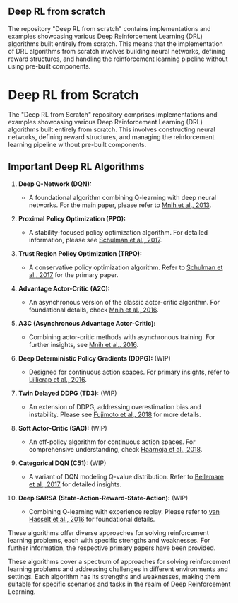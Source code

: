 ## Deep RL from scratch

The repository "Deep RL from scratch" contains implementations and examples showcasing various Deep Reinforcement Learning (DRL) algorithms built entirely from scratch. This means that the implementation of DRL algorithms from scratch involves building neural networks, defining reward structures, and handling the reinforcement learning pipeline without using pre-built components.

# Deep RL from Scratch

The "Deep RL from Scratch" repository comprises implementations and examples showcasing various Deep Reinforcement Learning (DRL) algorithms built entirely from scratch. This involves constructing neural networks, defining reward structures, and managing the reinforcement learning pipeline without pre-built components.

## Important Deep RL Algorithms

1. **Deep Q-Network (DQN):**
   - A foundational algorithm combining Q-learning with deep neural networks. For the main paper, please refer to [Mnih et al., 2013](https://arxiv.org/abs/1312.5602).

2. **Proximal Policy Optimization (PPO):**
   - A stability-focused policy optimization algorithm. For detailed information, please see [Schulman et al., 2017](https://arxiv.org/abs/1707.06347).

3. **Trust Region Policy Optimization (TRPO):**
   - A conservative policy optimization algorithm. Refer to [Schulman et al., 2017](https://arxiv.org/abs/1502.05477) for the primary paper.

4. **Advantage Actor-Critic (A2C):**
   - An asynchronous version of the classic actor-critic algorithm. For foundational details, check [Mnih et al., 2016](https://arxiv.org/abs/1602.01783).

5. **A3C (Asynchronous Advantage Actor-Critic):**
   - Combining actor-critic methods with asynchronous training. For further insights, see [Mnih et al., 2016](https://arxiv.org/abs/1602.01783).

6. **Deep Deterministic Policy Gradients (DDPG):** (WIP)
   - Designed for continuous action spaces. For primary insights, refer to [Lillicrap et al., 2016](https://arxiv.org/abs/1509.02971).

7. **Twin Delayed DDPG (TD3):** (WIP)
   - An extension of DDPG, addressing overestimation bias and instability. Please see [Fujimoto et al., 2018](https://arxiv.org/abs/1802.09477) for more details.

8. **Soft Actor-Critic (SAC):** (WIP)
   - An off-policy algorithm for continuous action spaces. For comprehensive understanding, check [Haarnoja et al., 2018](https://arxiv.org/abs/1801.01290).

9. **Categorical DQN (C51):** (WIP)
   - A variant of DQN modeling Q-value distribution. Refer to [Bellemare et al., 2017](https://arxiv.org/abs/1707.06887) for detailed insights.

10. **Deep SARSA (State-Action-Reward-State-Action):** (WIP)
    - Combining Q-learning with experience replay. Please refer to [van Hasselt et al., 2016](https://arxiv.org/abs/1706.10059) for foundational details.

These algorithms offer diverse approaches for solving reinforcement learning problems, each with specific strengths and weaknesses. For further information, the respective primary papers have been provided.


These algorithms cover a spectrum of approaches for solving reinforcement learning problems and addressing challenges in different environments and settings. Each algorithm has its strengths and weaknesses, making them suitable for specific scenarios and tasks in the realm of Deep Reinforcement Learning.
